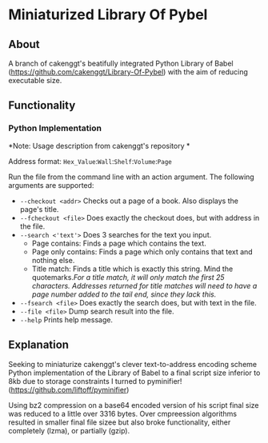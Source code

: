 # Miniaturized Library Of Pybel
## About
A branch of cakenggt's beatifully integrated Python Library of Babel (https://github.com/cakenggt/Library-Of-Pybel) with the aim of reducing executable size.
## Functionality
### Python Implementation

*Note: Usage description from cakenggt's repository *

Address format: `Hex_Value`:`Wall`:`Shelf`:`Volume`:`Page`

Run the file from the command line with an action argument. The following arguments are supported:
* `--checkout <addr>` Checks out a page of a book. Also displays the page's title.
* `--fcheckout <file>` Does exactly the checkout does, but with address in the file.
* `--search <'text'>` Does 3 searches for the text you input.
  * Page contains: Finds a page which contains the text.
  * Page only contains: Finds a page which only contains that text and nothing else.
  * Title match: Finds a title which is exactly this string. 
  Mind the quotemarks.*For a title match, it will only match the first 25 characters. Addresses returned for title matches will need to have a page number added to the tail end, since they lack this.*
* `--fsearch <file>`  Does exactly the search does, but with text in the file.
* `--file <file>` Dump search result into the file.
* `--help` Prints help message.

## Explanation

Seeking to miniaturize cakenggt's clever text-to-address encoding scheme Python implementation of the Library of Babel to a final script size inferior to 8kb due to storage constraints I turned to pyminifier! (https://github.com/liftoff/pyminifier)

Using bz2 compression on a base64 encoded version of his script final size was reduced to a little over 3316 bytes. Over cmpreession algorithms resulted in smaller final file sizee but also broke functionality, either completely (lzma), or partially (gzip).
